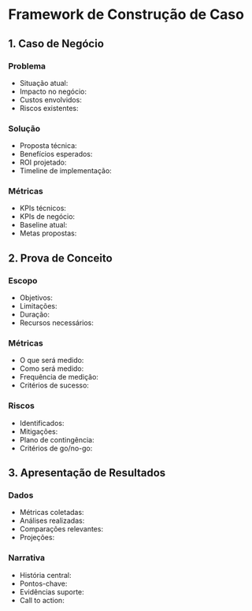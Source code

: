 # Framework de Construção de Caso

## 1. Caso de Negócio
### Problema
- Situação atual:
- Impacto no negócio:
- Custos envolvidos:
- Riscos existentes:

### Solução
- Proposta técnica:
- Benefícios esperados:
- ROI projetado:
- Timeline de implementação:

### Métricas
- KPIs técnicos:
- KPIs de negócio:
- Baseline atual:
- Metas propostas:

## 2. Prova de Conceito
### Escopo
- Objetivos:
- Limitações:
- Duração:
- Recursos necessários:

### Métricas
- O que será medido:
- Como será medido:
- Frequência de medição:
- Critérios de sucesso:

### Riscos
- Identificados:
- Mitigações:
- Plano de contingência:
- Critérios de go/no-go:

## 3. Apresentação de Resultados
### Dados
- Métricas coletadas:
- Análises realizadas:
- Comparações relevantes:
- Projeções:

### Narrativa
- História central:
- Pontos-chave:
- Evidências suporte:
- Call to action: